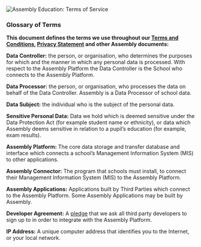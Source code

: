 ![Assembly Education: Terms of Service](http://assembly.education/images/assembly-logo-afe63f47.png)

### Glossary of Terms

__This document defines the terms we use throughout our [Terms and Conditions](https://github.com/assembly-edu/terms-of-service/blob/master/terms.md), [Privacy Statement](https://github.com/assembly-edu/terms-of-service/blob/master/privacy-statement.md) and other Assembly documents:__

__Data Controller:__ the person, or organisation, who determines the purposes for which and the manner in which any personal data is processed.  With respect to the Assembly Platform the Data Controller is the School who connects to the Assembly Platform.

__Data Processor:__  the person, or organisation, who processes the data on behalf of the Data Controller.  Assembly is a Data Processor of school data.

__Data Subject:__ the individual who is the subject of the personal data.

__Sensitive Personal Data:__ Data we hold which is deemed sensitive under the Data Protection Act (for example student name or ethnicity), or data which Assembly deems sensitive in relation to a pupil’s education (for example, exam results).

__Assembly Platform:__ The core data storage and transfer database and interface which connects a school’s Management Information System (MIS) to other applications.

__Assembly Connector:__ The program that schools must install, to connect their Management Information System (MIS) to the Assembly Platform.

__Assembly Applications:__ Applications built by Third Parties which connect to the Assembly Platform.  Some Assembly Applications may be built by Assembly.

__Developer Agreement:__ A [pledge](https://github.com/assembly-edu/terms-of-service/blob/master/developer-agreement.md) that we ask all third party developers to sign up to in order to integrate with the Assembly Platform.

__IP Address:__ A unique computer address that identifies you to the Internet, or your local network.

